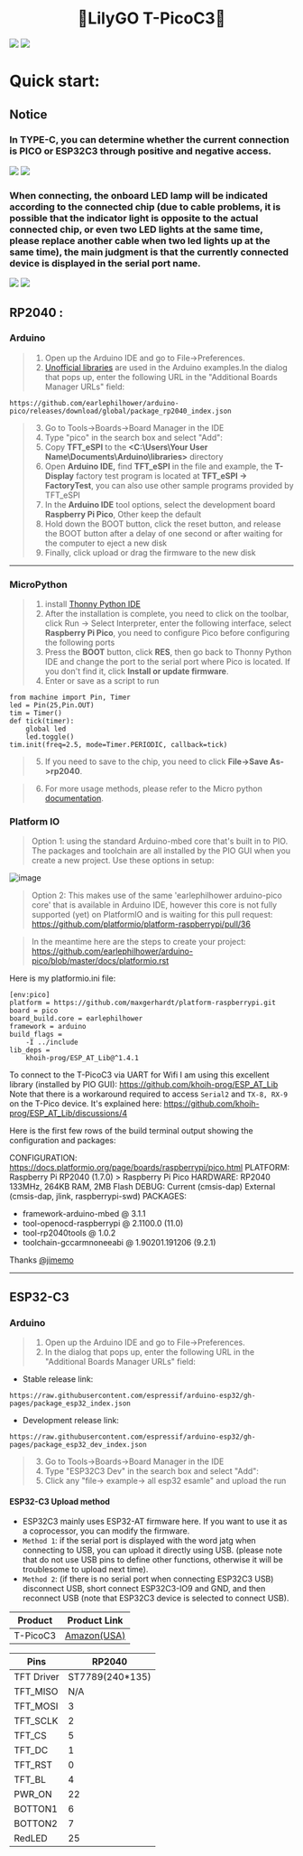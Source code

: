 <h1 align = "center"> 🌟LilyGO T-PicoC3🌟</h1>


![](image/T-PicoC3_en.jpg)
![](image/T-PicoC3_sp_en.jpg)

# Quick start:

## Notice 
### In TYPE-C, you can determine whether the current connection is PICO or ESP32C3 through positive and negative access. 
![](image/usb-pico.png)
![](image/usb-esp32c3.png)
### When connecting, the onboard LED lamp will be indicated according to the connected chip (due to cable problems, it is possible that the indicator light is opposite to the actual connected chip, or even two LED lights at the same time, please replace another cable when two led lights up at the same time), the main judgment is that the currently connected device is displayed in the serial port name.
![](image/select-pico.png)
![](image/select-esp32c3.png)


## RP2040 :
### Arduino

>1. Open up the Arduino IDE and go to File->Preferences.
>2. [Unofficial libraries](https://github.com/earlephilhower/arduino-pico) are used in the Arduino examples.In the dialog that pops up, enter the following URL in the "Additional Boards Manager URLs" field:
```
https://github.com/earlephilhower/arduino-pico/releases/download/global/package_rp2040_index.json
```
> 3. Go to Tools->Boards->Board Manager in the IDE
> 4. Type "pico" in the search box and select "Add":
> 5. Copy  **TFT_eSPI**  to the  **<C:\Users\Your User Name\Documents\Arduino\libraries>**  directory
> 6. Open **Arduino IDE,** find **TFT_eSPI** in the file and example, the **T-Display** factory test program is located at **TFT_eSPI -> FactoryTest**, you can also use other sample programs provided by TFT_eSPI
> 7. In the **Arduino IDE** tool options, select the development board  **Raspberry Pi Pico**, Other keep the default
> 8. Hold down the BOOT button, click the reset button, and release the BOOT button after a delay of one second or after waiting for the computer to eject a new disk
> 9. Finally, click upload or drag the firmware to the new disk
---
### MicroPython
>1. install [Thonny Python IDE](https://github.com/thonny/thonny/releases/download/v3.3.5/thonny-3.3.5.exe)
>2. After the installation is complete, you need to click on the toolbar, click Run -> Select Interpreter, enter the following interface, select **Raspberry Pi Pico**, you need to configure Pico before configuring the following ports
>3. Press the **BOOT** button, click **RES**, then go back to Thonny Python IDE and change the port to the serial port where Pico is located. If you don't find it, click **Install or update firmware**.
>4. Enter or save as a script to run
```
from machine import Pin, Timer
led = Pin(25,Pin.OUT)
tim = Timer()
def tick(timer):
    global led
    led.toggle()
tim.init(freq=2.5, mode=Timer.PERIODIC, callback=tick)
```
>5. If you need to save to the chip, you need to click **File->Save As->rp2040**.

>6. For more usage methods, please refer to the Micro python [documentation](http://docs.micropython.org/).

### Platform IO

>Option 1: using the standard Arduino-mbed core that's built in to PIO. The packages and toolchain are all installed by the PIO GUI when you create a new project. Use these options in setup:

![image](https://user-images.githubusercontent.com/24273979/204114810-5935b9a0-ce68-4bf8-b8d3-7139c1f3d3c0.png)




>Option 2: This makes use of the same 'earlephilhower arduino-pico core' that is available in Arduino IDE, however this core is not fully supported (yet) on PlatformIO and is waiting for this pull request: https://github.com/platformio/platform-raspberrypi/pull/36

>In the meantime here are the steps to create your project: 
https://github.com/earlephilhower/arduino-pico/blob/master/docs/platformio.rst

Here is my platformio.ini file:
```
[env:pico]
platform = https://github.com/maxgerhardt/platform-raspberrypi.git
board = pico
board_build.core = earlephilhower
framework = arduino
build_flags = 
	-I ../include
lib_deps = 
	khoih-prog/ESP_AT_Lib@^1.4.1
```
To connect to the T-PicoC3 via UART for Wifi I am using this excellent library (installed by PIO GUI): https://github.com/khoih-prog/ESP_AT_Lib
Note that there is a workaround required to access `Serial2` and `TX-8, RX-9` on the T-Pico device. It's explained here: https://github.com/khoih-prog/ESP_AT_Lib/discussions/4


Here is the first few rows of the build terminal output showing the configuration and packages:

CONFIGURATION: https://docs.platformio.org/page/boards/raspberrypi/pico.html
PLATFORM: Raspberry Pi RP2040 (1.7.0) > Raspberry Pi Pico
HARDWARE: RP2040 133MHz, 264KB RAM, 2MB Flash
DEBUG: Current (cmsis-dap) External (cmsis-dap, jlink, raspberrypi-swd)
PACKAGES:
 - framework-arduino-mbed @ 3.1.1
 - tool-openocd-raspberrypi @ 2.1100.0 (11.0)
 - tool-rp2040tools @ 1.0.2
 - toolchain-gccarmnoneeabi @ 1.90201.191206 (9.2.1)

Thanks [@jimemo](https://github.com/jimemo)

---
## ESP32-C3
### Arduino 
>1. Open up the Arduino IDE and go to File->Preferences.
>2. In the dialog that pops up, enter the following URL in the "Additional Boards Manager URLs" field:
* Stable release link:
```
https://raw.githubusercontent.com/espressif/arduino-esp32/gh-pages/package_esp32_index.json
```
* Development release link:
```
https://raw.githubusercontent.com/espressif/arduino-esp32/gh-pages/package_esp32_dev_index.json
```
> 3. Go to Tools->Boards->Board Manager in the IDE
> 4. Type "ESP32C3 Dev" in the search box and select "Add":
> 5. Click any "file-> example-> all esp32 esamle" and upload the run

#### ESP32-C3 Upload method
* ESP32C3 mainly uses ESP32-AT firmware here. If you want to use it as a coprocessor, you can modify the firmware.
* `Method 1`: if the serial port is displayed with the word jatg when connecting to USB, you can upload it directly using USB. (please note that do not use USB pins to define other functions, otherwise it will be troublesome to upload next time). 
* `Method 2`: (if there is no serial port when connecting ESP32C3 USB) disconnect USB, short connect ESP32C3-IO9 and GND, and then reconnect USB (note that ESP32C3 device is selected to connect USB).



| Product    |  Product Link  |
| :--------: | :------------: |
| T-PicoC3   | [Amazon(USA)](https://www.amazon.com/dp/B0B3RF87VG?ref=myi_title_dp)  |

| Pins       | RP2040          |
| ---------- | --------------- |
| TFT Driver | ST7789(240*135) |
| TFT_MISO   | N/A             |
| TFT_MOSI   | 3               |
| TFT_SCLK   | 2               |
| TFT_CS     | 5               |
| TFT_DC     | 1               |
| TFT_RST    | 0               |
| TFT_BL     | 4               |
| PWR_ON     | 22              |
| BOTTON1    | 6               |
| BOTTON2    | 7               |
| RedLED     | 25              |
